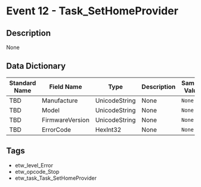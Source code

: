 # Event 12 - Task_SetHomeProvider

## Description
None

## Data Dictionary
|Standard Name|Field Name|Type|Description|Sample Value|
|---|---|---|---|---|
|TBD|Manufacture|UnicodeString|None|`None`|
|TBD|Model|UnicodeString|None|`None`|
|TBD|FirmwareVersion|UnicodeString|None|`None`|
|TBD|ErrorCode|HexInt32|None|`None`|

## Tags
* etw_level_Error
* etw_opcode_Stop
* etw_task_Task_SetHomeProvider